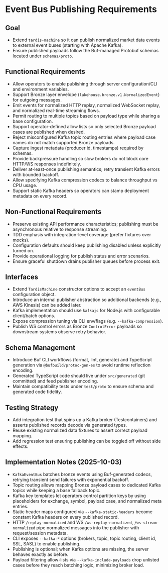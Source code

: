 # Event Bus Publishing Requirements

## Goal

- Extend `tardis-machine` so it can publish normalized market data events to external event buses (starting with Apache Kafka).
- Ensure published payloads follow the Buf-managed Protobuf schemas located under `schemas/proto`.

## Functional Requirements

- Allow operators to enable publishing through server configuration/CLI and environment variables.
- Support Bronze layer envelope (`lakehouse.bronze.v1.NormalizedEvent`) for outgoing messages.
- Emit events for normalized HTTP replay, normalized WebSocket replay, and normalized real-time streaming flows.
- Permit routing to multiple topics based on payload type while sharing a base configuration.
- Support operator-defined allow lists so only selected Bronze payload cases are published when desired.
- Reject misconfigured Kafka topic routing entries where payload case names do not match supported Bronze payloads.
- Capture ingest metadata (producer id, timestamps) required by schemas.
- Provide backpressure handling so slow brokers do not block core HTTP/WS responses indefinitely.
- Deliver at-least-once publishing semantics; retry transient Kafka errors with bounded backoff.
- Allow specifying Kafka compression codecs to balance throughput vs CPU usage.
- Support static Kafka headers so operators can stamp deployment metadata on every record.

## Non-Functional Requirements

- Preserve existing API performance characteristics; publishing must be asynchronous relative to response streaming.
- TDD emphasis with integration-level coverage (prefer fixtures over mocks).
- Configuration defaults should keep publishing disabled unless explicitly turned on.
- Provide operational logging for publish status and error scenarios.
- Ensure graceful shutdown drains publisher queues before process exit.

## Interfaces

- Extend `TardisMachine` constructor options to accept an `eventBus` configuration object.
- Introduce an internal publisher abstraction so additional backends (e.g., AWS Kinesis) can be added later.
- Kafka implementation should use `kafkajs` for Node.js with configurable client/batch options.
- Expose compression tuning via CLI env/flags (e.g. `--kafka-compression`).
- Publish WS control errors as Bronze `ControlError` payloads so downstream systems observe retry behavior.

## Schema Management

- Introduce Buf CLI workflows (format, lint, generate) and TypeScript generation via `@bufbuild/protoc-gen-es` to avoid runtime reflection encoding.
- Generated TypeScript code should live under `src/generated` (git committed) and feed publisher encoding.
- Maintain compatibility tests under `test/proto` to ensure schema and generated code fidelity.

## Testing Strategy

- Add integration test that spins up a Kafka broker (Testcontainers) and asserts published records decode via generated types.
- Reuse existing normalized data fixtures to assert correct payload mapping.
- Add regression test ensuring publishing can be toggled off without side effects.

## Implementation Notes (2025-10-03)

- `KafkaEventBus` batches bronze events using Buf-generated codecs, retrying transient send failures with exponential backoff.
- Topic routing allows mapping Bronze payload cases to dedicated Kafka topics while keeping a base fallback topic.
- Kafka key templates let operators control partition keys by using placeholders for exchange, symbol, payload case, and normalized meta entries.
- Static header maps configured via `--kafka-static-headers` become constant Kafka headers on every published record.
- HTTP `/replay-normalized` and WS `/ws-replay-normalized`, `/ws-stream-normalized` pipe normalized messages into the publisher with request/session metadata.
- CLI exposes `--kafka-*` options (brokers, topic, topic routing, client id, SSL, SASL) to enable publishing.
- Publishing is optional; when Kafka options are missing, the server behaves exactly as before.
- Payload filtering allow-lists via `--kafka-include-payloads` drop unlisted cases before they reach batching logic, minimizing broker load.

